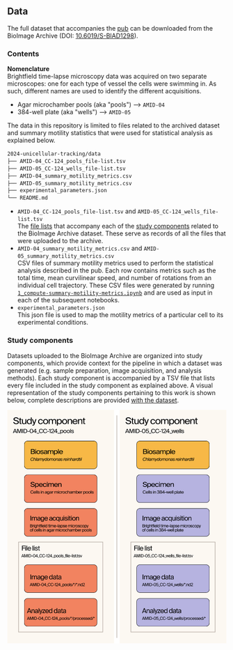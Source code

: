 ## Data

The full dataset that accompanies the [pub](https://doi.org/10.57844/.arcadia-2d61-fb05) can be downloaded from the BioImage Archive (DOI: [10.6019/S-BIAD1298](https://doi.org/10.6019/S-BIAD1298)).

### Contents

**Nomenclature**  
Brightfield time-lapse microscopy data was acquired on two separate microscopes: one for each type of vessel the cells were swimming in. As such, different names are used to identify the different acquisitions.
* Agar microchamber pools (aka "pools") --> `AMID-04`
* 384-well plate (aka "wells") --> `AMID-05`


The data in this repository is limited to files related to the archived dataset and summary motility statistics that were used for statistical analysis as explained below.

```bash
2024-unicellular-tracking/data
├── AMID-04_CC-124_pools_file-list.tsv
├── AMID-05_CC-124_wells_file-list.tsv
├── AMID-04_summary_motility_metrics.csv
├── AMID-05_summary_motility_metrics.csv
├── experimental_parameters.json
└── README.md
```

* `AMID-04_CC-124_pools_file-list.tsv` and `AMID-05_CC-124_wells_file-list.tsv`  
  The [file lists](https://www.ebi.ac.uk/bioimage-archive/help-file-list/) that accompany each of the [study components](https://www.ebi.ac.uk/bioimage-archive/rembi-help-examples/) related to the BioImage Archive dataset. These serve as records of all the files that were uploaded to the archive.
* `AMID-04_summary_motility_metrics.csv` and `AMID-05_summary_motility_metrics.csv`  
  CSV files of summary motility metrics used to perform the statistical analysis described in the pub. Each row contains metrics such as the total time, mean curvilinear speed, and number of rotations from an individual cell trajectory. These CSV files were generated by running [`1_compute-summary-motility-metrics.ipynb`](../notebooks/1_compute-summary-motility-metrics.ipynb) and are used as input in each of the subsequent notebooks.
* `experimental_parameters.json`  
  This json file is used to map the motility metrics of a particular cell to its experimental conditions.


### Study components
Datasets uploaded to the BioImage Archive are organized into study components, which provide context for the pipeline in which a dataset was generated (e.g. sample preparation, image acquisition, and analysis methods). Each study component is accompanied by a TSV file that lists every file included in the study component as explained above. A visual representation of the study components pertaining to this work is shown below, complete descriptions are provided [with the dataset](https://doi.org/10.6019/S-BIAD1298).

<img src="../resources/BioImage_Archive_study_components.png" width="640">
